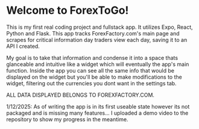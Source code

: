 # Welcome to ForexToGo!

This is my first real coding project and fullstack app. It utilizes Expo, React, Python and Flask. This app tracks ForexFactory.com's main page and scrapes for critical information day traders view each day, saving it to an API I created.

My goal is to take that information and condense it into a space thats glanceable and intuitive like a widget which will eventually the app's main function. Inside the app you can see all the same info that would be displayed on the widget but you'll be able to make modifications to the widget, filtering out the currencies you dont want in the settings tab.

ALL DATA DISPLAYED BELONGS TO FOREXFACTORY.COM.

1/12/2025:
As of writing the app is in its first useable state however its not packaged and is missing many features... I uploaded a demo video to the repository to show my progress in the meantime.